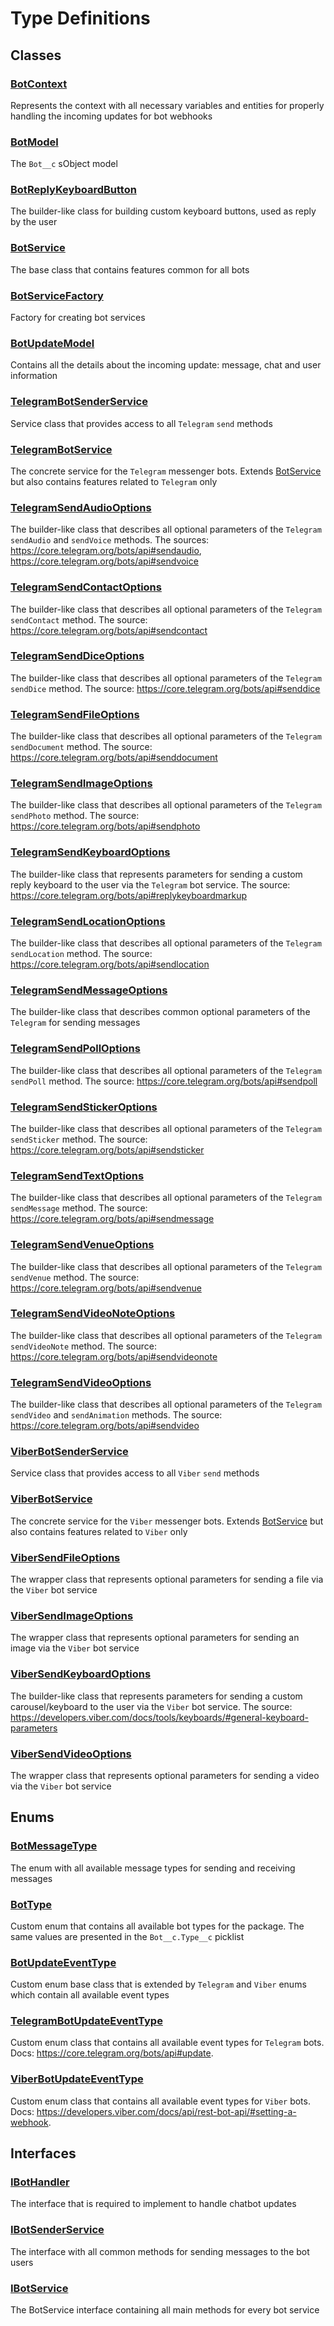 # Type Definitions

## Classes

### [BotContext](/types/Classes/BotContext.md)

Represents the context with all necessary variables and entities for properly handling the incoming updates for bot webhooks

### [BotModel](/types/Classes/BotModel.md)

The `Bot__c` sObject model

### [BotReplyKeyboardButton](/types/Classes/BotReplyKeyboardButton.md)

The builder-like class for building custom keyboard buttons, used as reply by the user

### [BotService](/types/Classes/BotService.md)

The base class that contains features common for all bots

### [BotServiceFactory](/types/Classes/BotServiceFactory.md)

Factory for creating bot services

### [BotUpdateModel](/types/Classes/BotUpdateModel.md)

Contains all the details about the incoming update: message, chat and user information

### [TelegramBotSenderService](/types/Classes/TelegramBotSenderService.md)

Service class that provides access to all `Telegram` `send` methods

### [TelegramBotService](/types/Classes/TelegramBotService.md)

The concrete service for the `Telegram` messenger bots. Extends [BotService](/types/Classes/BotService.md) but also contains features related to `Telegram` only

### [TelegramSendAudioOptions](/types/Classes/TelegramSendAudioOptions.md)

The builder-like class that describes all optional parameters of the `Telegram` `sendAudio` and `sendVoice` methods. The sources: https://core.telegram.org/bots/api#sendaudio, https://core.telegram.org/bots/api#sendvoice

### [TelegramSendContactOptions](/types/Classes/TelegramSendContactOptions.md)

The builder-like class that describes all optional parameters of the `Telegram` `sendContact` method. The source: https://core.telegram.org/bots/api#sendcontact

### [TelegramSendDiceOptions](/types/Classes/TelegramSendDiceOptions.md)

The builder-like class that describes all optional parameters of the `Telegram` `sendDice` method. The source: https://core.telegram.org/bots/api#senddice

### [TelegramSendFileOptions](/types/Classes/TelegramSendFileOptions.md)

The builder-like class that describes all optional parameters of the `Telegram` `sendDocument` method. The source: https://core.telegram.org/bots/api#senddocument

### [TelegramSendImageOptions](/types/Classes/TelegramSendImageOptions.md)

The builder-like class that describes all optional parameters of the `Telegram` `sendPhoto` method. The source: https://core.telegram.org/bots/api#sendphoto

### [TelegramSendKeyboardOptions](/types/Classes/TelegramSendKeyboardOptions.md)

The builder-like class that represents parameters for sending a custom reply keyboard to the user via the `Telegram` bot service. The source: https://core.telegram.org/bots/api#replykeyboardmarkup

### [TelegramSendLocationOptions](/types/Classes/TelegramSendLocationOptions.md)

The builder-like class that describes all optional parameters of the `Telegram` `sendLocation` method. The source: https://core.telegram.org/bots/api#sendlocation

### [TelegramSendMessageOptions](/types/Classes/TelegramSendMessageOptions.md)

The builder-like class that describes common optional parameters of the `Telegram` for sending messages

### [TelegramSendPollOptions](/types/Classes/TelegramSendPollOptions.md)

The builder-like class that describes all optional parameters of the `Telegram` `sendPoll` method. The source: https://core.telegram.org/bots/api#sendpoll

### [TelegramSendStickerOptions](/types/Classes/TelegramSendStickerOptions.md)

The builder-like class that describes all optional parameters of the `Telegram` `sendSticker` method. The source: https://core.telegram.org/bots/api#sendsticker

### [TelegramSendTextOptions](/types/Classes/TelegramSendTextOptions.md)

The builder-like class that describes all optional parameters of the `Telegram` `sendMessage` method. The source: https://core.telegram.org/bots/api#sendmessage

### [TelegramSendVenueOptions](/types/Classes/TelegramSendVenueOptions.md)

The builder-like class that describes all optional parameters of the `Telegram` `sendVenue` method. The source: https://core.telegram.org/bots/api#sendvenue

### [TelegramSendVideoNoteOptions](/types/Classes/TelegramSendVideoNoteOptions.md)

The builder-like class that describes all optional parameters of the `Telegram` `sendVideoNote` method. The source: https://core.telegram.org/bots/api#sendvideonote

### [TelegramSendVideoOptions](/types/Classes/TelegramSendVideoOptions.md)

The builder-like class that describes all optional parameters of the `Telegram` `sendVideo` and `sendAnimation` methods. The source: https://core.telegram.org/bots/api#sendvideo

### [ViberBotSenderService](/types/Classes/ViberBotSenderService.md)

Service class that provides access to all `Viber` `send` methods

### [ViberBotService](/types/Classes/ViberBotService.md)

The concrete service for the `Viber` messenger bots. Extends [BotService](/types/Classes/BotService.md) but also contains features related to `Viber` only

### [ViberSendFileOptions](/types/Classes/ViberSendFileOptions.md)

The wrapper class that represents optional parameters for sending a file via the `Viber` bot service

### [ViberSendImageOptions](/types/Classes/ViberSendImageOptions.md)

The wrapper class that represents optional parameters for sending an image via the `Viber` bot service

### [ViberSendKeyboardOptions](/types/Classes/ViberSendKeyboardOptions.md)

The builder-like class that represents parameters for sending a custom carousel/keyboard to the user via the `Viber` bot service. The source: https://developers.viber.com/docs/tools/keyboards/#general-keyboard-parameters

### [ViberSendVideoOptions](/types/Classes/ViberSendVideoOptions.md)

The wrapper class that represents optional parameters for sending a video via the `Viber` bot service

## Enums

### [BotMessageType](/types/Enums/BotMessageType.md)

The enum with all available message types for sending and receiving messages

### [BotType](/types/Enums/BotType.md)

Custom enum that contains all available bot types for the package. The same values are presented in the `Bot__c.Type__c` picklist

### [BotUpdateEventType](/types/Enums/BotUpdateEventType.md)

Custom enum base class that is extended by `Telegram` and `Viber` enums which contain all available event types

### [TelegramBotUpdateEventType](/types/Enums/TelegramBotUpdateEventType.md)

Custom enum class that contains all available event types for `Telegram` bots. Docs: https://core.telegram.org/bots/api#update.

### [ViberBotUpdateEventType](/types/Enums/ViberBotUpdateEventType.md)

Custom enum class that contains all available event types for `Viber` bots. Docs: https://developers.viber.com/docs/api/rest-bot-api/#setting-a-webhook.

## Interfaces

### [IBotHandler](/types/Interfaces/IBotHandler.md)

The interface that is required to implement to handle chatbot updates

### [IBotSenderService](/types/Interfaces/IBotSenderService.md)

The interface with all common methods for sending messages to the bot users

### [IBotService](/types/Interfaces/IBotService.md)

The BotService interface containing all main methods for every bot service
